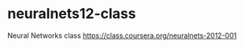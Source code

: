 neuralnets12-class
==================

Neural Networks class https://class.coursera.org/neuralnets-2012-001